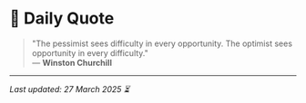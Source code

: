 # 📜 Daily Quote

> "The pessimist sees difficulty in every opportunity. The optimist sees opportunity in every difficulty."  
> — **Winston Churchill**

---

_Last updated: 27 March 2025 ⏳_
